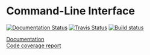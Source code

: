 # Command-Line Interface
[![Documentation Status](https://readthedocs.org/projects/au-software-design-2017/badge/?version=grep)](http://au-software-design-2017.readthedocs.io/en/grep/?badge=grep)
[![Travis Status](https://travis-ci.org/ItsLastDay/au-software_design-2017.svg?branch=grep)](https://travis-ci.org/ItsLastDay/au-software_design-2017/branches)
[![Build status](https://ci.appveyor.com/api/projects/status/qi0oahta7li454dx?svg=true)](https://ci.appveyor.com/project/ItsLastDay/au-software-design-2017)


[Documentation](http://au-software-design-2017.readthedocs.io/en/grep)  
[Code coverage report](https://codecov.io/gh/ItsLastDay/au-software_design-2017/tree/grep/cli/src/cli)
